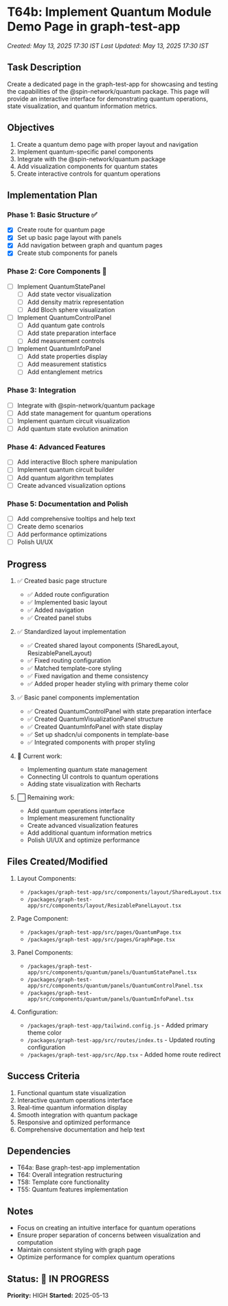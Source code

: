 # T64b: Implement Quantum Module Demo Page in graph-test-app
*Created: May 13, 2025 17:30 IST*
*Last Updated: May 13, 2025 17:30 IST*

## Task Description
Create a dedicated page in the graph-test-app for showcasing and testing the capabilities of the @spin-network/quantum package. This page will provide an interactive interface for demonstrating quantum operations, state visualization, and quantum information metrics.

## Objectives
1. Create a quantum demo page with proper layout and navigation
2. Implement quantum-specific panel components
3. Integrate with the @spin-network/quantum package
4. Add visualization components for quantum states
5. Create interactive controls for quantum operations

## Implementation Plan
### Phase 1: Basic Structure ✅
- [x] Create route for quantum page
- [x] Set up basic page layout with panels
- [x] Add navigation between graph and quantum pages
- [x] Create stub components for panels

### Phase 2: Core Components 🔄
- [ ] Implement QuantumStatePanel
  - [ ] Add state vector visualization
  - [ ] Add density matrix representation
  - [ ] Add Bloch sphere visualization
- [ ] Implement QuantumControlPanel
  - [ ] Add quantum gate controls
  - [ ] Add state preparation interface
  - [ ] Add measurement controls
- [ ] Implement QuantumInfoPanel
  - [ ] Add state properties display
  - [ ] Add measurement statistics
  - [ ] Add entanglement metrics

### Phase 3: Integration 
- [ ] Integrate with @spin-network/quantum package
- [ ] Add state management for quantum operations
- [ ] Implement quantum circuit visualization
- [ ] Add quantum state evolution animation

### Phase 4: Advanced Features
- [ ] Add interactive Bloch sphere manipulation
- [ ] Implement quantum circuit builder
- [ ] Add quantum algorithm templates
- [ ] Create advanced visualization options

### Phase 5: Documentation and Polish
- [ ] Add comprehensive tooltips and help text
- [ ] Create demo scenarios
- [ ] Add performance optimizations
- [ ] Polish UI/UX

## Progress
1. ✅ Created basic page structure
   - ✅ Added route configuration
   - ✅ Implemented basic layout
   - ✅ Added navigation
   - ✅ Created panel stubs

2. ✅ Standardized layout implementation
   - ✅ Created shared layout components (SharedLayout, ResizablePanelLayout)
   - ✅ Fixed routing configuration
   - ✅ Matched template-core styling
   - ✅ Fixed navigation and theme consistency
   - ✅ Added proper header styling with primary theme color

3. ✅ Basic panel components implementation
   - ✅ Created QuantumControlPanel with state preparation interface
   - ✅ Created QuantumVisualizationPanel structure
   - ✅ Created QuantumInfoPanel with state display
   - ✅ Set up shadcn/ui components in template-base
   - ✅ Integrated components with proper styling

4. 🔄 Current work:
   - Implementing quantum state management
   - Connecting UI controls to quantum operations
   - Adding state visualization with Recharts

5. ⬜ Remaining work:
   - Add quantum operations interface
   - Implement measurement functionality
   - Create advanced visualization features
   - Add additional quantum information metrics
   - Polish UI/UX and optimize performance

## Files Created/Modified
1. Layout Components:
   - `/packages/graph-test-app/src/components/layout/SharedLayout.tsx`
   - `/packages/graph-test-app/src/components/layout/ResizablePanelLayout.tsx`

2. Page Component:
   - `/packages/graph-test-app/src/pages/QuantumPage.tsx`
   - `/packages/graph-test-app/src/pages/GraphPage.tsx`

3. Panel Components:
   - `/packages/graph-test-app/src/components/quantum/panels/QuantumStatePanel.tsx`
   - `/packages/graph-test-app/src/components/quantum/panels/QuantumControlPanel.tsx`
   - `/packages/graph-test-app/src/components/quantum/panels/QuantumInfoPanel.tsx`

4. Configuration:
   - `/packages/graph-test-app/tailwind.config.js` - Added primary theme color
   - `/packages/graph-test-app/src/routes/index.ts` - Updated routing configuration
   - `/packages/graph-test-app/src/App.tsx` - Added home route redirect

## Success Criteria
1. Functional quantum state visualization
2. Interactive quantum operations interface
3. Real-time quantum information display
4. Smooth integration with quantum package
5. Responsive and optimized performance
6. Comprehensive documentation and help text

## Dependencies
- T64a: Base graph-test-app implementation
- T64: Overall integration restructuring
- T58: Template core functionality
- T55: Quantum features implementation

## Notes
- Focus on creating an intuitive interface for quantum operations
- Ensure proper separation of concerns between visualization and computation
- Maintain consistent styling with graph page
- Optimize performance for complex quantum operations

## Status: 🔄 IN PROGRESS
**Priority:** HIGH
**Started:** 2025-05-13